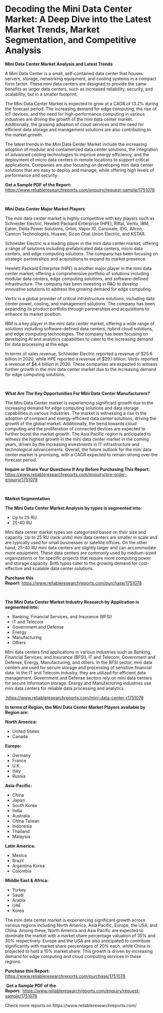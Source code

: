 <p><h1>Decoding the Mini Data Center Market: A Deep Dive into the Latest Market Trends, Market Segmentation, and Competitive Analysis</h1></p><p><strong>Mini Data Center Market Analysis and Latest Trends</strong></p>
<p><p>A Mini Data Center is a small, self-contained data center that houses servers, storage, networking equipment, and cooling systems in a compact form factor. These mini data centers are designed to provide the same benefits as larger data centers, such as increased reliability, security, and scalability, but in a smaller footprint.</p><p>The Mini Data Center Market is expected to grow at a CAGR of 13.2% during the forecast period. The increasing demand for edge computing, the rise of IoT devices, and the need for high-performance computing in various industries are driving the growth of the mini data center market. Additionally, the growing adoption of cloud services and the need for efficient data storage and management solutions are also contributing to the market growth.</p><p>The latest trends in the Mini Data Center Market include the increasing adoption of modular and containerized data center solutions, the integration of advanced cooling technologies to improve energy efficiency, and the deployment of micro data centers in remote locations to support critical applications. Companies are also focusing on developing mini data center solutions that are easy to deploy and manage, while offering high levels of performance and security.</p></p>
<p><strong>Get a Sample PDF of the Report:&nbsp;</strong> <a href="https://www.reliableresearchreports.com/enquiry/request-sample/1751078">https://www.reliableresearchreports.com/enquiry/request-sample/1751078</a></p>
<p>&nbsp;</p>
<p><strong>Mini Data Center Major Market Players</strong></p>
<p><p>The mini data center market is highly competitive with key players such as Schneider Electric, Hewlett Packard Enterprise (HPE), Rittal, Vertiv, IBM, Eaton, Delta Power Solutions, Orbis, Vapor IO, Canovate, IDC, Altron, Cannon Technologies, Huawei, Sicon Chat Union Electric, and KSTAR. </p><p>Schneider Electric is a leading player in the mini data center market, offering a range of solutions including prefabricated data centers, micro data centers, and edge computing solutions. The company has been focusing on strategic partnerships and acquisitions to expand its market presence. </p><p>Hewlett Packard Enterprise (HPE) is another major player in the mini data center market, offering a comprehensive portfolio of solutions including modular data centers, edge computing solutions, and software-defined infrastructure. The company has been investing in R&D to develop innovative solutions to address the growing demand for edge computing.</p><p>Vertiv is a global provider of critical infrastructure solutions, including data center power, cooling, and management solutions. The company has been expanding its product portfolio through partnerships and acquisitions to enhance its market position.</p><p>IBM is a key player in the mini data center market, offering a wide range of solutions including software-defined data centers, hybrid cloud solutions, and edge computing technologies. The company has been focusing on developing AI and analytics capabilities to cater to the increasing demand for data processing at the edge.</p><p>In terms of sales revenue, Schneider Electric reported a revenue of $25.6 billion in 2020, while HPE reported a revenue of $29.1 billion. Vertiv reported a revenue of $4.4 billion in 2020. These companies are expected to witness further growth in the mini data center market due to the increasing demand for edge computing solutions.</p></p>
<p>&nbsp;</p>
<p><strong>What Are The Key Opportunities For Mini Data Center Manufacturers?</strong></p>
<p><p>The Mini Data Center market is experiencing significant growth due to the increasing demand for edge computing solutions and data storage capabilities in various industries. The market is witnessing a rise in the adoption of compact and energy-efficient data center solutions, driving the growth of the global market. Additionally, the trend towards cloud computing and the proliferation of connected devices are expected to further boost the market growth. The Asia Pacific region is anticipated to witness the highest growth in the mini data center market in the coming years, driven by the increasing investments in IT infrastructure and technological advancements. Overall, the future outlook for the mini data center market is promising, with a CAGR expected to remain strong over the forecast period.</p></p>
<p><strong>Inquire or Share Your Questions If Any Before Purchasing This Report:</strong> <a href="https://www.reliableresearchreports.com/enquiry/pre-order-enquiry/1751078">https://www.reliableresearchreports.com/enquiry/pre-order-enquiry/1751078</a></p>
<p>&nbsp;</p>
<p><strong>Market Segmentation</strong></p>
<p><strong>The Mini Data Center Market Analysis by types is segmented into:</strong></p>
<p><ul><li>Up to 25 RU</li><li>25-40 RU</li></ul></p>
<p><p>Mini data center market types are categorized based on their size and capacity. Up to 25 RU (rack units) mini data centers are smaller in scale and are typically used for small businesses or satellite offices. On the other hand, 25-40 RU mini data centers are slightly larger and can accommodate more equipment. These data centers are commonly used by medium-sized organizations or for specific projects that require more computing power and storage capacity. Both types cater to the growing demand for cost-effective and scalable data center solutions.</p></p>
<p><strong>Purchase this Report:&nbsp;</strong><a href="https://www.reliableresearchreports.com/purchase/1751078">https://www.reliableresearchreports.com/purchase/1751078</a></p>
<p>&nbsp;</p>
<p><strong>The Mini Data Center Market Industry Research by Application is segmented into:</strong></p>
<p><ul><li>Banking, Financial Services, and Insurance (BFSI)</li><li>IT and Telecom</li><li>Government and Defense</li><li>Energy</li><li>Manufacturing</li><li>Others</li></ul></p>
<p><p>Mini data centers find applications in various industries such as Banking, Financial Services, and Insurance (BFSI), IT and Telecom, Government and Defense, Energy, Manufacturing, and others. In the BFSI sector, mini data centers are used for secure storage and processing of sensitive financial data. In the IT and Telecom industry, they are utilized for efficient data management. Government and Defense sectors rely on mini data centers for secure information storage. Energy and Manufacturing industries use mini data centers for reliable data processing and analytics.</p></p>
<p><a href="https://www.reliableresearchreports.com/mini-data-center-r1751078">&nbsp;https://www.reliableresearchreports.com/mini-data-center-r1751078</a></p>
<p><strong>In terms of Region, the Mini Data Center Market Players available by Region are:</strong></p>
<p>
    <p> <strong> North America: </strong>
        <ul>
            <li>United States</li>
            <li>Canada</li>
        </ul>
        </p> 
    <p> <strong> Europe: </strong>
        <ul>
            <li>Germany</li>
            <li>France</li>
            <li>U.K.</li>
            <li>Italy</li>
            <li>Russia</li>
        </ul>
        </p> 
    <p> <strong> Asia-Pacific: </strong>
        <ul>
            <li>China</li>
            <li>Japan</li>
            <li>South Korea</li>
            <li>India</li>
            <li>Australia</li>
            <li>China Taiwan</li>
            <li>Indonesia</li>
            <li>Thailand</li>
            <li>Malaysia</li>
        </ul>
        </p> 
    <p> <strong> Latin America: </strong>
        <ul>
            <li>Mexico</li>
            <li>Brazil</li>
            <li>Argentina Korea</li>
            <li>Colombia</li>
        </ul>
        </p> 
    <p> <strong> Middle East & Africa: </strong>
        <ul>
            <li>Turkey</li>
            <li>Saudi</li>
            <li>Arabia</li>
            <li>UAE</li>
            <li>Korea</li>
        </ul>
    </p>
    </p>
<p><p>The mini data center market is experiencing significant growth across various regions including North America, Asia Pacific, Europe, the USA, and China. Among these, North America and Asia Pacific are expected to dominate the market with a market share percentage valuation of 35% and 30% respectively. Europe and the USA are also anticipated to contribute significantly with market share percentages of 20% each, while China is projected to hold a 10% market share. This growth is driven by increasing demand for edge computing and cloud computing services in these regions.</p></p>
<p><strong>Purchase this Report: </strong><a href="https://www.reliableresearchreports.com/purchase/1751078">https://www.reliableresearchreports.com/purchase/1751078</a></p>
<p>&nbsp;<strong>Get a Sample PDF of the Report:&nbsp;&nbsp;</strong><a href="https://www.reliableresearchreports.com/enquiry/request-sample/1751078">https://www.reliableresearchreports.com/enquiry/request-sample/1751078</a></p>
<p><strong></strong></p>
<p>Check more reports on https://www.reliableresearchreports.com/</p>